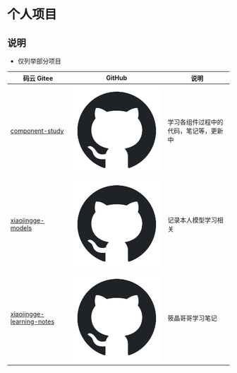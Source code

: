 # 个人项目

## 说明

- 仅列举部分项目

| 码云 Gitee                                                                            | GitHub                                                                                  | 说明                                   |
| ------------------------------------------------------------------------------------- | --------------------------------------------------------------------------------------- | -------------------------------------- |
| [component-study](https://gitee.com/xiaojinggege/component-study)                     | [![](./static/github.svg)](https://github.com/xiaoxiaojingge/ComponentStudy)            | 学习各组件过程中的代码，笔记等，更新中 |
| [xiaojingge-models](https://gitee.com/xiaojinggege/xiaojingge-models)                 | [![](./static/github.svg)](https://github.com/xiaoxiaojingge/xiaojingge-models)         | 记录本人模型学习相关                   |
| [xiaojingge-learning-notes](https://gitee.com/xiaojinggege/xiaojingge-learning-notes) | [![](./static/github.svg)](https://github.com/xiaoxiaojingge/xiaojingge-learning-notes) | 筱晶哥哥学习笔记                       |

<style>

._project_personal table tr th:nth-child(1), ._project_personal table tr td:nth-child(1) {
    width: 310px;
}

._project_personal table tr th:nth-child(3), ._project_personal table tr td:nth-child(3) {
    width: 350px;
}

._project_personal img {
    height: 30px;
    width: 30px;
}

._project_personal table tr td:nth-child(2), ._project_personal table tr td:nth-child(3) {
    padding: 5px !important;
}

</style>
